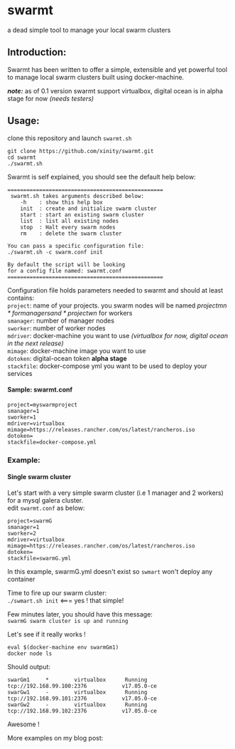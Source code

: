 # swarmt
a dead simple tool to manage your local swarm clusters

## Introduction:
Swarmt has been written to offer a simple, extensible and yet powerful tool to manage local swarm clusters 
built using docker-machine.  

***note:*** as of 0.1 version swarmt support virtualbox, digital ocean is in alpha stage for now *(needs testers)*

## Usage:
clone this repository and launch `swarmt.sh`

```
git clone https://github.com/xinity/swarmt.git
cd swarmt
./swarmt.sh
```

Swarmt is self explained, you should see the default help below:

```
=================================================
 swarmt.sh takes arguments described below: 
    -h    : show this help box 
    init  : create and initialize swarm cluster
    start : start an existing swarm cluster
    list  : list all existing nodes 
    stop  : Halt every swarm nodes 
    rm    : delete the swarm cluster 

You can pass a specific configuration file:  
./swarmt.sh -c swarm.conf init 

By default the script will be looking 
for a config file named: swarmt.conf
=================================================
```

Configuration file holds parameters needed to swarmt and should at least contains:  
`project`: name of your projects. you swarm nodes will be named *projectm$n* for managers and *projectw$n* for workers  
`smanager`: number of manager nodes  
`sworker`: number of worker nodes  
`mdriver`: docker-machine you want to use *(virtualbox for now, digital ocean in the next release)*  
`mimage`: docker-machine image you want to use  
`dotoken`: digital-ocean token **alpha stage**  
`stackfile`: docker-compose yml you want to be used to deploy your services  

#### Sample: swarmt.conf  
```
project=myswarmproject
smanager=1
sworker=1
mdriver=virtualbox
mimage=https://releases.rancher.com/os/latest/rancheros.iso
dotoken=
stackfile=docker-compose.yml
```
### Example:  

#### Single swarm cluster

Let's start with a very simple swarm cluster (i.e 1 manager and 2 workers) for a mysql galera cluster.  
edit `swarmt.conf` as below:
```
project=swarmG
smanager=1
sworker=2
mdriver=virtualbox
mimage=https://releases.rancher.com/os/latest/rancheros.iso
dotoken=
stackfile=swarmG.yml
```
In this example, swarmG.yml doesn't exist so `swmart` won't deploy any container

Time to fire up our swarm cluster:  
`./swmart.sh init` <=== yes ! that simple!  

Few minutes later, you should have this message:   
`swarmG swarm cluster is up and running`  

Let's see if it really works !  
```
eval $(docker-machine env swarmGm1)
docker node ls
```

Should output:
```
swarGm1     *        virtualbox      Running   tcp://192.168.99.100:2376           v17.05.0-ce   
swarGw1     -        virtualbox      Running   tcp://192.168.99.101:2376           v17.05.0-ce   
swarGw2     -        virtualbox      Running   tcp://192.168.99.102:2376           v17.05.0-ce  
```

Awesome !  

More examples on my blog post: 
